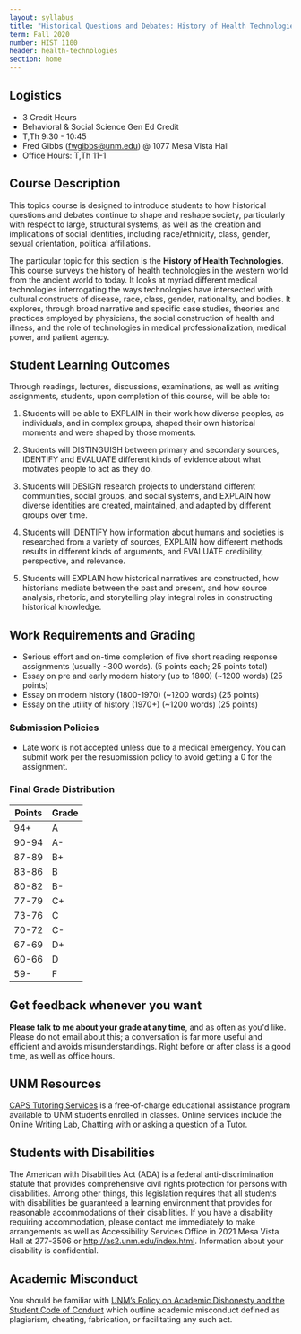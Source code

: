 ```yaml
---
layout: syllabus
title: "Historical Questions and Debates: History of Health Technologies"
term: Fall 2020
number: HIST 1100
header: health-technologies
section: home
---
```


## Logistics
- 3 Credit Hours
- Behavioral & Social Science Gen Ed Credit
- T,Th 9:30 - 10:45
- Fred Gibbs \([fwgibbs@unm.edu](mailto:fwgibbs@unm.edu)\) @ 1077 Mesa Vista Hall
- Office Hours: T,Th 11-1

## Course Description
This topics course is designed to introduce students to how historical questions and debates continue to shape and reshape society, particularly with respect to large, structural systems, as well as the creation and implications of social identities, including race/ethnicity, class, gender, sexual orientation, political affiliations.

The particular topic for this section is the **History of Health Technologies**. This course surveys the history of health technologies in the western world from the ancient world to today. It looks at myriad different medical technologies interrogating the ways technologies have intersected with cultural constructs of disease, race, class, gender, nationality, and bodies. It explores, through broad narrative and specific case studies, theories and practices employed by physicians, the social construction of health and illness, and the role of technologies in medical professionalization, medical power, and patient agency.



## Student Learning Outcomes
Through readings, lectures, discussions, examinations, as well as writing assignments, students, upon completion of this course, will be able to:
1. Students will be able to EXPLAIN in their work how diverse peoples, as individuals, and in complex groups, shaped their own historical moments and were shaped by those moments.

2. Students will DISTINGUISH between primary and secondary sources, IDENTIFY and EVALUATE different kinds of evidence about what motivates people to act as they do.

3. Students will DESIGN research projects to understand different communities, social groups, and social systems, and EXPLAIN how diverse identities are created, maintained, and adapted by different groups over time.

4. Students will IDENTIFY how information about humans and societies is researched from a variety of sources, EXPLAIN how different methods results in different kinds of arguments, and EVALUATE credibility, perspective, and relevance.

5. Students will EXPLAIN how historical narratives are constructed, how historians mediate between the past and present, and how source analysis, rhetoric, and storytelling play integral roles in constructing historical knowledge.


## Work Requirements and Grading
- Serious effort and on-time completion of five short reading response assignments (usually ~300 words). (5 points each; 25 points total)
- Essay on pre and early modern history (up to 1800) (~1200 words)  (25 points)
- Essay on modern history (1800-1970) (~1200 words) (25 points)
- Essay on the utility of history (1970+) (~1200 words) (25 points)

### Submission Policies
- Late work is not accepted unless due to a medical emergency. You can submit work per the resubmission policy to avoid getting a 0 for the assignment.


### Final Grade Distribution

Points | Grade
--- | ---
94+ | A
90-94 | A-
87-89 | B+
83-86 | B
80-82 | B-
77-79 | C+
73-76 | C
70-72 | C-
67-69 | D+
60-66 | D
59- | F


## Get feedback whenever you want
**Please talk to me about your grade at any time**, and as often as you'd like. Please do not email about this; a conversation is far more useful and efficient and avoids misunderstandings. Right before or after class is a good time, as well as office hours.

## UNM Resources
[CAPS Tutoring Services](http://caps.unm.edu/programs/online-tutoring/) is a free-of-charge educational assistance program available to UNM students
enrolled in classes. Online services include the Online Writing Lab, Chatting with or
asking a question of a Tutor.

## Students with Disabilities
The American with Disabilities Act (ADA) is a federal anti-discrimination statute that provides comprehensive civil rights protection for persons with disabilities. Among other things, this legislation requires that all students with disabilities be guaranteed a learning environment that provides for reasonable accommodations of their disabilities. If you have a disability requiring accommodation, please contact me immediately to make arrangements as well as Accessibility Services Office in 2021 Mesa Vista Hall at 277-3506 or http://as2.unm.edu/index.html. Information about your disability is confidential.

## Academic Misconduct
You should be familiar with [UNM’s Policy on Academic Dishonesty and the Student Code of Conduct](http://pathfinder.unm.edu/policies.htm#studentcode) which outline academic misconduct defined as plagiarism, cheating, fabrication, or facilitating any such act.
